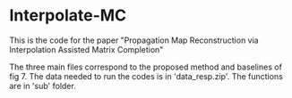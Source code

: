 # Interpolate-MC
This is the code for the paper "Propagation Map Reconstruction via Interpolation Assisted Matrix Completion"

The three main files correspond to the proposed method and baselines of fig 7.
The data needed to run the codes is in 'data_resp.zip'. The functions are in 'sub' folder. 
